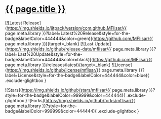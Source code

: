 # [{{ page.title }}](https://github.com/MFlisar/Lumberjack)
<!--
<a href="https://github.com/MFlisar/{{ page.meta.library }}" target="_blank"><img alt="Github" src="https://img.shields.io/badge/Github-444444?style=for-the-badge&amp;logo=github&amp;logoColor=white"></a> <a href="https://jitpack.io/#MFlisar/{{ page.meta.library }}" target="_blank"><img alt="Jitpack" src="https://img.shields.io/badge/Jitpack-888888?style=for-the-badge&amp;logo=github&amp;logoColor=white"></a> 
-->

<!--
:material-star-outline: <span id="stars"></span> :material-source-fork: <span id="forks"></span>
-->

[![Latest Release](https://img.shields.io/jitpack/version/com.github.MFlisar/{{ page.meta.library }}?label=Latest%20Release&style=for-the-badge&labelColor=444444&color=green)](https://github.com/MFlisar/{{ page.meta.library }}){target=_blank}
[![Last Update](https://img.shields.io/github/release-date/mflisar/{{ page.meta.library }}?label=Last%20Update&style=for-the-badge&labelColor=444444&color=black)](https://github.com/MFlisar/{{ page.meta.library }}/releases/latest){target=_blank}
![License](https://img.shields.io/github/license/mflisar/{{ page.meta.library }}?label=License&style=for-the-badge&labelColor=444444&color=blue){ .exclude-glightbox }

![Stars](https://img.shields.io/github/stars/mflisar/{{ page.meta.library }}?style=for-the-badge&labelColor=999999&color=444444){ .exclude-glightbox }
![Forks](https://img.shields.io/github/forks/mflisar/{{ page.meta.library }}?style=for-the-badge&labelColor=999999&color=444444){ .exclude-glightbox }
<!--
![Size](https://img.shields.io/github/repo-size/mflisar/{{ page.meta.library }}?style=for-the-badge&labelColor=f00&color=444444)
-->